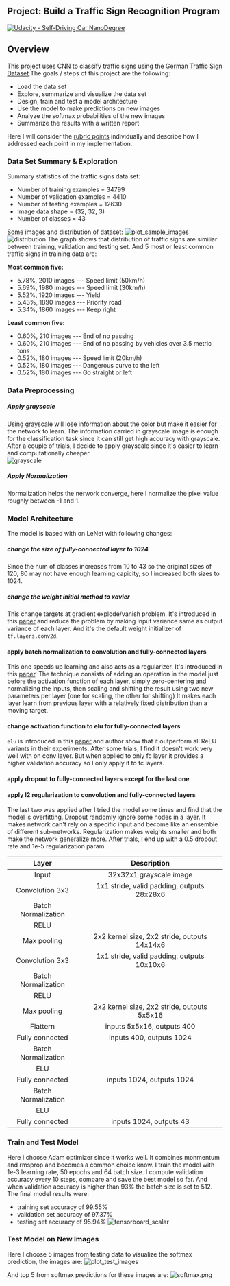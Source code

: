 ## Project: Build a Traffic Sign Recognition Program
[![Udacity - Self-Driving Car NanoDegree](https://s3.amazonaws.com/udacity-sdc/github/shield-carnd.svg)](http://www.udacity.com/drive)

Overview
---
This project uses CNN to classify traffic signs using the [German Traffic Sign Dataset](http://benchmark.ini.rub.de/?section=gtsrb&subsection=dataset).The goals / steps of this project are the following:
* Load the data set
* Explore, summarize and visualize the data set
* Design, train and test a model architecture
* Use the model to make predictions on new images
* Analyze the softmax probabilities of the new images
* Summarize the results with a written report  
 
Here I will consider the [rubric points](https://review.udacity.com/#!/rubrics/481/view) individually and describe how I addressed each point in my implementation.  

### Data Set Summary & Exploration
Summary statistics of the traffic signs data set:
* Number of training examples = 34799
* Number of validation examples = 4410
* Number of testing examples = 12630
* Image data shape = (32, 32, 3)
* Number of classes = 43  
  
Some images and distribution of dataset:
![plot_sample_images](/examples/plot_sample_images.png)
![distribution](/examples/distribution.png)
The graph shows that distribution of traffic signs are similiar between training, validation and testing set.
And 5 most or least common traffic signs in training data are:   

**Most common five:**
 - 5.78%, 2010 images --- Speed limit (50km/h)
 - 5.69%, 1980 images --- Speed limit (30km/h)
 - 5.52%, 1920 images --- Yield
 - 5.43%, 1890 images --- Priority road
 - 5.34%, 1860 images --- Keep right

**Least common five:**
* 0.60%, 210 images --- End of no passing
* 0.60%, 210 images --- End of no passing by vehicles over 3.5 metric tons
* 0.52%, 180 images --- Speed limit (20km/h)
* 0.52%, 180 images --- Dangerous curve to the left
* 0.52%, 180 images --- Go straight or left

### Data Preprocessing
#####  Apply grayscale   
Using grayscale will lose information about the color but make it easier for the network to learn. 
The information carried in grayscale image is enough for the classification task since 
it can still get high accuracy with grayscale. After a couple of trials, 
I decide to apply grayscale since it's easier to learn and computationally cheaper.  
![grayscale](/examples/grayscale.jpg)
  
##### Apply Normalization  
Normalization helps the nerwork converge, here I normalize the pixel value roughly between -1 and 1.

### Model Architecture
The model is based with on LeNet with following changes:  

##### change the size of fully-connected layer to 1024
Since the num of classes increases from 10 to 43 so the original sizes of 120, 80 may not have enough 
learning capicity, so I increased both sizes to 1024.  

##### change the weight initial method to xavier
This change targets at gradient explode/vanish problem. It's introduced in this [paper](http://proceedings.mlr.press/v9/glorot10a/glorot10a.pdf) 
and reduce the problem by making input variance same as output variance of each layer. And it's
the default weight initializer of `tf.layers.conv2d`.

#### apply batch normalization to convolution and fully-connected layers
This one speeds up learning and also acts as a regularizer. It's introduced in this [paper](https://arxiv.org/pdf/1502.03167v3.pdf).
The technique consists of adding an operation in the model 
just before the activation function of each layer, simply zero-centering and normalizing the inputs, 
then scaling and shifting the result using two new parameters per layer (one for scaling, the other for shifting)
It makes each layer learn from previous layer 
with a relatively fixed distribution than a moving target. 

#### change activation function to elu for fully-connected layers
`elu` is introduced in this [paper](https://arxiv.org/pdf/1511.07289v5.pdf) and author show that 
it outperform all ReLU variants in their experiments. After some trials, I find it doesn't work very well
with on conv layer. But when applied to only fc layer it provides a higher validation accuracy so I
only apply it to fc layers.

#### apply dropout to fully-connected layers except for the last one
#### apply l2 regularization to convolution and fully-connected layers
The last two was applied after I tried the model some times and find that the model is overfitting.
Dropout randomly ignore some nodes in a layer. It makes network can't rely on a specific input and become like
an ensemble of different sub-networks. Regularization makes weights smaller and both make the network 
generalize more. After trials, I end up with a 0.5 dropout rate and 1e-5 regularization param.  

| Layer         		    |     Description	        					| 
|:---------------------:|:--------------------------------------------:| 
| Input         		    | 32x32x1 grayscale image   							     | 
| Convolution 3x3     	| 1x1 stride, valid padding, outputs 28x28x6 	 |
| Batch Normalization		|												|
| RELU		 	 		        |												|
| Max pooling	      	  | 2x2 kernel size, 2x2 stride, outputs 14x14x6 |
| Convolution 3x3	      | 1x1 stride, valid padding, outputs 10x10x6   |
| Batch Normalization		|												|
| RELU		 	 		        |												|
| Max pooling	      	  | 2x2 kernel size, 2x2 stride, outputs 5x5x16|
|	Flattern					    |	inputs 5x5x16, outputs 400								 |
| Fully connected		    | inputs 400, outputs 1024       						 |
| Batch Normalization		|												|
| ELU		 	 		          |												|
| Fully connected		    | inputs 1024, outputs 1024      						 |
| Batch Normalization		|												|
| ELU		 	 		          |												|
| Fully connected		    | inputs 1024, outputs 43      						   |

### Train and Test Model
Here I choose Adam optimizer since it works well. It combines monmentum and rmsprop and becomes a common
choice know. I train the model with 1e-3 learning rate, 50 epochs and 64 batch size. I compute validation 
accuracy every 10 steps, compare and save the best model so far. And when validation accuracy is higher
than 93% the batch size is set to 512. The final model results were:  
* training set accuracy of 99.55% 
* validation set accuracy of 97.37%
* testing set accuracy of 95.94%
![tensorboard_scalar](/examples/tensorboard_scalar.png)

### Test Model on New Images
Here I choose 5 images from testing data to visualize the softmax prediction, the images are:
![plot_test_images](/examples/plot_test_images.png)
  
And top 5 from softmax predictions for these images are:
![softmax.png](/examples/softmax.png)
